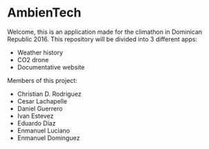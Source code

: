 # AmbienTech

Welcome, this is an application made for the climathon in Dominican Republic 2016. This repository will be divided into 3 different apps:
 - Weather history
 - CO2 drone
 - Documentative website

Members of this project:
  - Christian D. Rodriguez
  - Cesar Lachapelle
  - Daniel Guerrero
  - Ivan Estevez
  - Eduardo Diaz
  - Enmanuel Luciano
  - Enmanuel Dominguez



